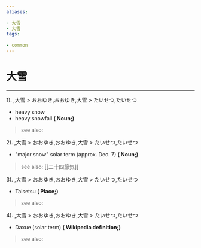```yaml
---
aliases:
    
- 大雪
- 大雪
tags:
    
- common
---
```


# 大雪
---
1).
,大雪 > おおゆき,おおゆき,大雪 > たいせつ,たいせつ

- heavy snow
- heavy snowfall
**( Noun;)**
> see also: 
            
2).
,大雪 > おおゆき,おおゆき,大雪 > たいせつ,たいせつ

- "major snow" solar term (approx. Dec. 7)
**( Noun;)**
> see also:  [[二十四節気]]
            
3).
,大雪 > おおゆき,おおゆき,大雪 > たいせつ,たいせつ

- Taisetsu
**( Place;)**
> see also: 
            
4).
,大雪 > おおゆき,おおゆき,大雪 > たいせつ,たいせつ

- Daxue (solar term)
**( Wikipedia definition;)**
> see also: 
            